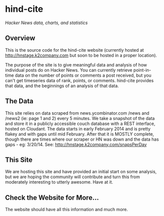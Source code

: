 # hind-cite
_Hacker News data, charts, and statistics_

## Overview
This is the source code for the hind-cite website (currently hosted at http://hnstage.k2company.com but soon to be
hosted in a proper location).

The purpose of the site is to give meaningful data and analysis of how individual posts do on Hacker News. You can
currently retrieve point-in-time data on the number of points or comments a post received,
but you can't get timeseries data of rank, points, or comments. hind-cite provides that data,
and the beginnings of an analysis of that data.

## The Data
This site relies on data scraped from news.ycombinator.com /news and /news2 (ie: page 1 and 2)
every 5 minutes. We take a snapshot of the data and store it in a publicly accessible couch database with a REST
interface, hosted on Cloudant.  The data starts in early February 2014 and is pretty flakey and with gaps until mid
February. After that it is MOSTLY complete, though there are times where our scraper or HN was down and the data has
gaps - eg: 3/20/14.  See: http://hnstage.k2company.com/snapsPerDay

## This Site
We are hosting this site and have provided an initial start on some analysis, but we are hoping the community will
contribute and turn this from moderately interesting to utterly awesome.  Have at it.

## Check the Website for More...
The website should have all this information and much more.